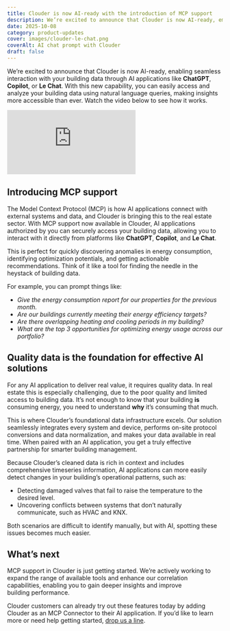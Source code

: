 ```yaml
---
title: Clouder is now AI-ready with the introduction of MCP support
description: We’re excited to announce that Clouder is now AI-ready, empowering you to interact with your building data through AI applications like ChatGPT, Copilot, and Le Chat. With natural language queries, you can effortlessly access and analyze your building data, uncover anomalies in energy consumption, identify opportunities for optimization, and receive actionable recommendations.
date: 2025-10-08
category: product-updates
cover: images/clouder-le-chat.png
coverAlt: AI chat prompt with Clouder
draft: false
---
```

We’re excited to announce that Clouder is now AI-ready, enabling seamless interaction with your building data through AI applications like **ChatGPT**, **Copilot**, or **Le Chat**. With this new capability, you can easily access and analyze your building data using natural language queries, making insights more accessible than ever. Watch the video below to see how it works.

<iframe src="https://www.youtube.com/embed/PlZOHk0nwpM?rel=0&playsinline=1" title="YouTube video player" frameborder="0" allow="accelerometer; autoplay; clipboard-write; encrypted-media; gyroscope; picture-in-picture; web-share" referrerpolicy="strict-origin-when-cross-origin" allowfullscreen></iframe>

## Introducing MCP support

The Model Context Protocol (MCP) is how AI applications connect with external systems and data, and Clouder is bringing this to the real estate sector. With MCP support now available in Clouder, AI applications authorized by you can securely access your building data, allowing you to interact with it directly from platforms like **ChatGPT**, **Copilot**, and **Le Chat**.

This is perfect for quickly discovering anomalies in energy consumption, identifying optimization potentials, and getting actionable recommendations. Think of it like a tool for finding the needle in the heystack of building&nbsp;data.

For example, you can prompt things like:

- _Give the energy consumption report for our properties for the previous month._
- _Are our buildings currently meeting their energy efficiency targets?_
- _Are there overlapping heating and cooling periods in my building?_
- _What are the top 3 opportunities for optimizing energy usage across our portfolio?_

## Quality data is the foundation for effective AI solutions

For any AI application to deliver real value, it requires quality data. In real estate this is especially challenging, due to the poor quality and limited access to building data. It’s not enough to know that your building **is** consuming energy, you need to understand **why** it’s consuming that much.

This is where Clouder’s foundational data infrastructure excels. Our solution seamlessly integrates every system and device, performs on-site protocol conversions and data normalization, and makes your data available in real time. When paired with an AI application, you get a truly effective partnership for smarter building management.

Because Clouder’s cleaned data is rich in context and includes comprehensive timeseries information, AI applications can more easily detect changes in your building’s operational patterns, such as:

- Detecting damaged valves that fail to raise the temperature to the desired level.
- Uncovering conflicts between systems that don’t naturally communicate, such as HVAC and KNX.

Both scenarios are difficult to identify manually, but with AI, spotting these issues becomes much easier.

## What’s next 

MCP support in Clouder is just getting started. We’re actively working to expand the range of available tools and enhance our correlation capabilities, enabling you to gain deeper insights and improve building&nbsp;performance.

Clouder customers can already try out these features today by adding Clouder as an MCP Connector to their AI application. If you’d like to learn more or need help getting started, [drop us a line](/contact).
